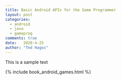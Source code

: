 ```yaml
---
title: Basic Android APIs for the Game Programmer 
layout: post
categories: 
  - android
  - java
  - gameprog
comments: true
date:   2020-4-25 
author: "Ted Hagos"
---
```


This is a sample text

{% include book_android_games.html %}
